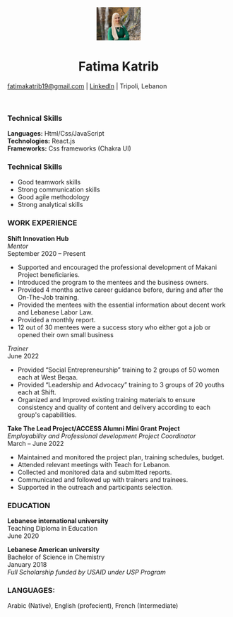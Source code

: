 <center><img src="fatima-katrib.jpeg" width="100"></center>

# <center>Fatima Katrib </center>

fatimakatrib19@gmail.com | [LinkedIn](https://www.linkedin.com/in/fatima-katrib-0795b8102/ "fatima-katrib") |
Tripoli, Lebanon

<br>

### **Technical Skills**

**Languages:** Html/Css/JavaScript  
**Technologies:** React.js  
**Frameworks:** Css frameworks (Chakra UI)

### **Technical Skills**

- Good teamwork skills
- Strong communication skills
- Good agile methodology
- Strong analytical skills

### **WORK EXPERIENCE**

**Shift Innovation Hub**  
_Mentor_  
September 2020 – Present

- Supported and encouraged the professional development of Makani Project beneficiaries.
- Introduced the program to the mentees and the business owners.
- Provided 4 months active career guidance before, during and after the On-The-Job training.
- Provided the mentees with the essential information about decent work and Lebanese Labor Law.
- Provided a monthly report.
- 12 out of 30 mentees were a success story who either got a job or opened their own small business

_Trainer_  
June 2022

- Provided “Social Entrepreneurship” training to 2 groups of 50 women each at West Beqaa.
- Provided “Leadership and Advocacy” training to 3 groups of 20 youths each at Shift.
- Organized and Improved existing training materials to ensure consistency and quality of content and delivery according to each group's capabilities.
  <br>

**Take The Lead Project/ACCESS Alumni Mini Grant Project**  
_Employability and Professional development Project Coordinator_  
March – June 2022

- Maintained and monitored the project plan, training schedules, budget.
- Attended relevant meetings with Teach for Lebanon.
- Collected and monitored data and submitted reports.
- Communicated and followed up with trainers and trainees.
- Supported in the outreach and participants selection.
  <br>

### **EDUCATION**

**Lebanese international university**  
Teaching Diploma in Education  
June 2020

**Lebanese American university**  
Bachelor of Science in Chemistry  
January 2018  
_Full Scholarship funded by USAID under USP Program_

### **LANGUAGES:**

Arabic (Native), English (profecient), French (Intermediate)
